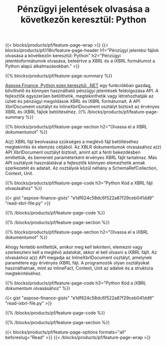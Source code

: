 ﻿---
title: "Pénzügyi jelentések olvasása a következőn keresztül: Python"
url: /hu/python-net/read/
description:  Python kód a pénzügyi jelentések olvasásához XBRL és iXBRL fájlokban a Python könyvtáron keresztül.
---
{{< blocks/products/pf/feature-page-wrap >}}
{{< blocks/products/pf/i18n/feature-page-header h1="Pénzügyi jelentési fájlok olvasása a következőn keresztül: Python" h2="Pénzügyi jelentésformátumok olvasása, beleértve a XBRL és a iXBRL formátumot a Python alapú alkalmazásokban." >}}

{{% blocks/products/pf/feature-page-summary %}}

[Aspose.Finance, Python ezen keresztül: .NET](https://products.aspose.com/finance/python-net/) egy funkciókban gazdag, bővíthető és könnyen használható pénzügyi jelentések feldolgozása API. A fejlesztők egyszerűen betölthetik, megtekinthetik vagy létrehozhatják az üzleti és pénzügyi megoldások XBRL és iXBRL formátumait. A API XbrlDocument osztályt és InlineXbrlDocument osztályt biztosít az érvényes XBRL és iXBRL fájlok betöltéséhez.
{{% /blocks/products/pf/feature-page-summary %}}

{{% blocks/products/pf/feature-page-section h2="Olvassa el a XBRL dokumentumot" %}}

A(z) XBRL fájl beolvasása szükséges a meglévő fájl betöltéséhez megtekintés és elemzés céljából. Az XBLR dokumentumok olvasásához a(z) API XbrlDocument osztályt biztosít, amint azt a fenti bekezdésben említettük, és bemeneti paraméterként érvényes XBRL fájlt tartalmaz. Más API osztályok használatával a fejlesztők könnyen elemezhetik annak szerkezetét és adatait. Az osztályok közül néhány a SchemaRefCollection, Context, Unit.

{{% blocks/products/pf/feature-page-code h3="Python Kód a XBRL fájl olvasásához" %}}

{{< gist "aspose-finance-gists" "e1df624c58dc6f522a87f29ceb041dd9" "read-xbrl-file.py" >}} 

{{% /blocks/products/pf/feature-page-code %}}

{{% /blocks/products/pf/feature-page-section %}}

{{% blocks/products/pf/feature-page-section h2="Olvassa el a iXBRL dokumentumot" %}}

Ahogy fentebb említettük, amikor meg kell tekinteni, elemezni vagy szerkeszteni kell a meglévő adatokat, akkor el kell olvasni a iXBRL fájlt. Az olvasáshoz a(z) API megadja az InlineXbrlDocument osztályt, amelynek paramétere egy érvényes iXBRL fájl. A programozók olyan osztályokat használhatnak, mint az InlineFact, Context, Unit az adatok és a struktúra megtekintéséhez. 

{{% blocks/products/pf/feature-page-code h3="Python Kód a iXBRL dokumentum olvasásához" %}}

{{< gist "aspose-finance-gists" "e1df624c58dc6f522a87f29ceb041dd9" "read-ixbrl-file.py" >}}

{{% /blocks/products/pf/feature-page-code %}}

{{% /blocks/products/pf/feature-page-section %}}

{{< blocks/products/pf/feature-page-options formats="all" beforeslug="Read" >}}
{{< /blocks/products/pf/feature-page-wrap >}}